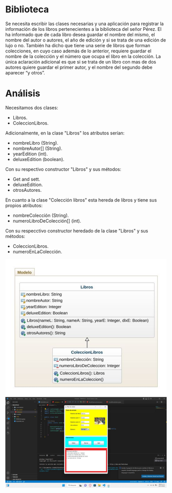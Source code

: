 # Biblioteca
Se necesita escribir las clases necesarias y una aplicación para registrar la información de los libros
pertenecientes a la biblioteca del señor Pérez. El ha informado que de cada libro desea guardar el nombre del
mismo, el nombre del autor o autores, el año de edición y si se trata de una edición de lujo o no. También ha
dicho que tiene una serie de libros que forman colecciones, en cuyo caso además de lo anterior, requiere guardar
el nombre de la colección y el número que ocupa el libro en la colección. La única aclaración adicional es que
si se trata de un libro con mas de dos autores quiere guardar el primer autor, y el nombre del segundo debe
aparecer “y otros”.

# Análisis
Necesitamos dos clases:
- Libros.
- ColeccionLibros.

Adicionalmente, en la clase "Libros" los atributos serían:
- nombreLibro (String).
- nombreAutor[] (String).
- yearEdition (int).
- deluxeEdition (boolean).

Con su respectivo constructor "Libros" y sus métodos:
- Get and sett.
- deluxeEdition.
- otrosAutores.

En cuanto a la clase "Colección libros" esta hereda de libros y tiene sus propios atributos:
- nombreColección (String).
- numeroLibroDeColección[] (int).

Con su respecctivo constructor heredado de la clase "Libros" y sus métodos:
- ColeccionLibros.
- numeroEnLaColección.

![Diagrama de clases](Biblioteca.jpeg "Diagrama de clases del caso biblioteca")
![Diagrama de clases](Ejemplo.jpeg "Diagrama de clases del caso biblioteca")